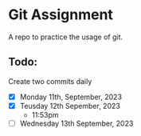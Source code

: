 # Git Assignment
A repo to practice the usage of git.

## Todo:
Create two commits daily
- [x] Monday 11th, September, 2023
- [x] Teusday 12th Sepember, 2023 
  - 11:53pm
- [ ] Wednesday 13th September, 2023
